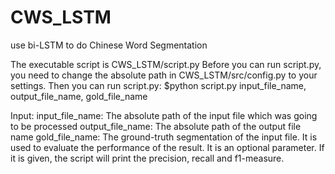 # CWS_LSTM
use bi-LSTM to do Chinese Word Segmentation

The executable script is CWS_LSTM/script.py
Before you can run script.py, you need to change the absolute path in CWS_LSTM/src/config.py to your settings.
Then you can run script.py:
  $python script.py input_file_name, output_file_name, gold_file_name

Input:
    input_file_name: The absolute path of the input file which was going to be processed
    output_file_name: The absolute path of the output file name
    gold_file_name: The ground-truth segmentation of the input file. It is used to evaluate the performance of the result. It is an optional  parameter. If it is given, the script will print the precision, recall and f1-measure.

